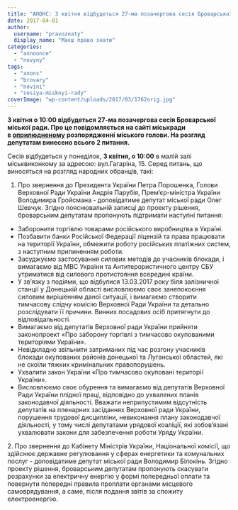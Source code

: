 ```yaml
---
title: "АНОНС: 3 квітня відбудеться 27-ма позачергова сесія Броварської міськради"
date: 2017-04-01
author: 
  username: "pravoznaty"
  display_name: "Маєш право знати"
categories: 
  - "announce"
  - "novyny"
tags: 
  - "anons"
  - "brovary"
  - "novini"
  - "sesiya-miskoyi-rady"
coverImage: "wp-content/uploads/2017/03/1762orig.jpg"
---
```


**3 квітня о 10:00 відбудеться 27-ма позачергова сесія Броварської міської ради. Про це повідомляється на сайті міськради в [оприлюдненому](https://brovary-rada.gov.ua/documents/26976.html)** **розпорядженні міського голови. На розгляд депутатам винесено всього 2 питання.**

Сесія відбудеться у понеділок, **3 квітня, о 10:00** в малій залі міськвиконкому за адресою: вул.Гагаріна, 15. Серед питань, що виносяться на розгляд народних обранців, такі:

1. Про звернення до Президента України Петра Порошенка, Голови Верховної Ради України Андрія Парубія, Прем’єр-міністра України Володимира Гройсмана - доповідатиме депутат міської ради Олег Шевчук. Згідно пояснювальній записці до проекту рішення, броварським депутатам пропонують підтримати наступні питання:

- Заборонити торгівлю товарами російського виробництва в Україні.
- Позбавити банки Російської Федерації ліцензій та права працювати на території України, обмежити роботу російських платіжних систем, з наступним припиненням роботи.
- Засуджуємо застосування силових методів до учасників блокади, і вимагаємо від МВС України та Антитерористичного центру СБУ утриматися від силового протистояння всередині країни.
- У зв’язку з подіями, що відбулися 13.03.2017 року біля залізничної станції у Донецькій області висловлюємо своє занепокоєння силовим вирішенням даної ситуації, і вимагаємо створити тимчасову слідчу комісію Верховної Ради України та детально розслідувати її причини. Винних посадових осіб притягнути до відповідальності.
- Вимагаємо від депутатів Верховної ради України прийняти законопроект «Про заборону торгівлі з тимчасово окупованими територіями України».
- Невідкладно звільнити затриманих під час розгону учасників блокади окупованих районів донецької та Луганської областей, які не скоїли тяжких кримінальних правопорушень.
- Ухвалити закон України «Про тимчасово окуповані території України».
- Висловлюємо своє обурення та вимагаємо від депутатів Верховної Ради України плідної праці, відповідно до ухвалених планів законодавчої діяльності. Вважати неприпустимим відсутність депутатів на пленарних засіданнях Верховної ради України, порушення трудової дисципліни, невиконання плану законодавчої діяльності, у тому числі депутатами урядової коаліції, які зобов’язані ухвалювати закони для забезпечення роботи Уряду України.

2\. Про звернення до Кабінету Міністрів України, Національної комісії, що здійснює державне регулювання у сферах енергетики та комунальних послуг - доповідатиме депутат міської ради Володимир Білокінь. Згідно проекту рішення, броварським депутатам пропонують скасувати розрахунки за електричну енергію у формі попередньої оплати та повернути попередні правила проплати органами місцевого самоврядування, а саме, після подання звітів за спожиту електроенергію.
